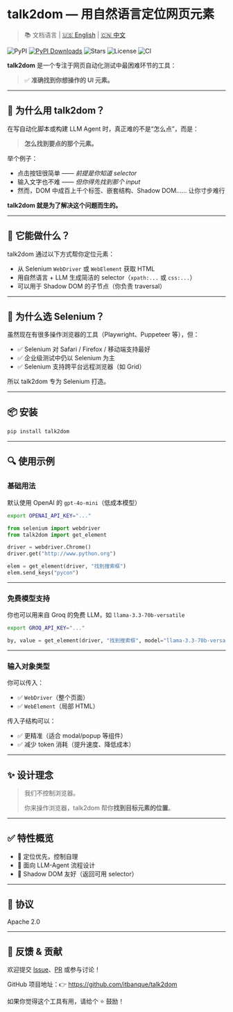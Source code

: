 
# talk2dom — 用自然语言定位网页元素
> 📚 文档语言 | [🇺🇸 English](./README.md) | [🇨🇳 中文](./README.zh.md)

![PyPI](https://img.shields.io/pypi/v/talk2dom)
[![PyPI Downloads](https://static.pepy.tech/badge/talk2dom)](https://pepy.tech/projects/talk2dom)
![Stars](https://img.shields.io/github/stars/itbanque/talk2dom?style=social)
![License](https://img.shields.io/github/license/itbanque/talk2dom)
![CI](https://github.com/itbanque/talk2dom/actions/workflows/test.yaml/badge.svg)

**talk2dom** 是一个专注于网页自动化测试中最困难环节的工具：

> ✅ **准确找到你想操作的 UI 元素。**

---

## 🧠 为什么用 talk2dom？

在写自动化脚本或构建 LLM Agent 时，真正难的不是“怎么点”，而是：

> **怎么找到要点的那个元素。**

举个例子：
- 点击按钮很简单 —— *前提是你知道 selector*
- 输入文字也不难 —— *但你得先找到那个 input*
- 然而，DOM 中成百上千个标签、嵌套结构、Shadow DOM…… 让你寸步难行

**talk2dom 就是为了解决这个问题而生的。**

---

## 🎯 它能做什么？

talk2dom 通过以下方式帮你定位元素：

- 从 Selenium `WebDriver` 或 `WebElement` 获取 HTML
- 用自然语言 + LLM 生成简洁的 selector（`xpath:...` 或 `css:...`）
- 可以用于 Shadow DOM 的子节点（你负责 traversal）

---

## 🤔 为什么选 Selenium？

虽然现在有很多操作浏览器的工具（Playwright、Puppeteer 等），但：

- ✅ Selenium 对 Safari / Firefox / 移动端支持最好
- ✅ 企业级测试中仍以 Selenium 为主
- ✅ Selenium 支持跨平台远程浏览器（如 Grid）

所以 talk2dom 专为 Selenium 打造。

---

## 📦 安装

```bash
pip install talk2dom
```

---

## 🔍 使用示例

### 基础用法

默认使用 OpenAI 的 `gpt-4o-mini`（低成本模型）

```bash
export OPENAI_API_KEY="..."
```

```python
from selenium import webdriver
from talk2dom import get_element

driver = webdriver.Chrome()
driver.get("http://www.python.org")

elem = get_element(driver, "找到搜索框")
elem.send_keys("pycon")
```

---

### 免费模型支持

你也可以用来自 Groq 的免费 LLM，如 `llama-3.3-70b-versatile`

```bash
export GROQ_API_KEY="..."
```

```python
by, value = get_element(driver, "找到搜索框", model="llama-3.3-70b-versatile", model_provider="groq")
```

---

### 输入对象类型

你可以传入：
- ✅ `WebDriver`（整个页面）
- ✅ `WebElement`（局部 HTML）

传入子结构可以：
- ✅ 更精准（适合 modal/popup 等组件）
- ✅ 减少 token 消耗（提升速度、降低成本）

---

## ✨ 设计理念

> 我们不控制浏览器。
>
> 你来操作浏览器，talk2dom 帮你**找到目标元素的位置**。

---

## ✅ 特性概览

- 📍 定位优先，控制自理
- 🤖 面向 LLM-Agent 流程设计
- 🧩 Shadow DOM 友好（返回可用 selector）

---

## 📄 协议

Apache 2.0

---

## 💬 反馈 & 贡献

欢迎提交 [Issue](https://github.com/itbanque/talk2dom/issues)、[PR](https://github.com/itbanque/talk2dom/pulls) 或参与讨论！

GitHub 项目地址：👉 https://github.com/itbanque/talk2dom

如果你觉得这个工具有用，请给个 ⭐️ 鼓励！